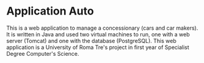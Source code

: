 # Application Auto
This is a web application to manage a concessionary (cars and car makers). It is written in Java and used two virtual machines to run, one with a web server (Tomcat) and one with the database (PostgreSQL).
This web application is a University of Roma Tre's project in first year of Specialist Degree Computer's Science.
